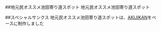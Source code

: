 ##地元民オススメ池田寄り道スポット
地元民オススメ池田寄り道スポット 

##スペシャルサンクス
地元民オススメ池田寄り道スポットは、[AKIJIKAN](https://howml.github.io/akijikan/  )をベースに制作しました
